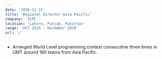 ```yaml
---
date: '2016-12-21'
title: 'Regional Director Asia Pacific'
company: 'ICPC '
location: 'Lahore, Punjab, Pakistan'
range: 'OCT 2016 - December 2020'
url: '/'
---
```


- Arranged World Level programming contest consecutive three times in UMT around 160 teams from Asia Pacific.